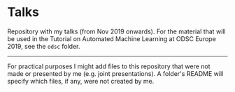 # Talks
Repository with my talks (from Nov 2019 onwards).
For the material that will be used in the Tutorial on Automated Machine Learning at ODSC Europe 2019, see the `odsc` folder.

-----
For practical purposes I might add files to this repository that were not made or presented by me (e.g. joint presentations).
A folder's README will specify which files, if any, were not created by me.
